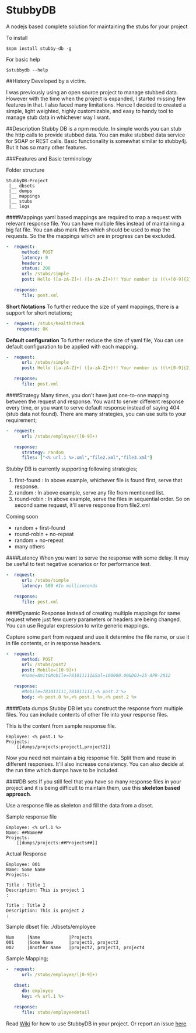 # StubbyDB
A nodejs based complete solution for maintaining the stubs for your project

To install

	$npm install stubby-db -g

For basic help

	$stubbydb --help

##History
Developed by a victim.

I was  previously using an open source project to manage stubbed data. However with the time when the project is expanded, I started missing few features in that. I also faced many limitations. Hence I decided to created a simple, light weighted, highly customizable, and easy to handy tool to manage stub data in whichever way I want.

##Description
Stubby DB is a npm module. In simple words you can stub the http calls to provide stubbed data. You can make stubbed data service for SOAP or REST calls. Basic functionality is somewhat similar to stubby4j. But it has so many other features. 

###Features and Basic terminology

Folder structure

	StubbyDB-Project
	 |__ dbsets
	 |__ dumps
	 |__ mappings
	 |__ stubs
	 |__ logs

####Mappings
yaml based mappings are required to map a request with relevant response file. You can have multiple files instead of maintaining a big fat file. You can also mark files which should be used to map the requests. So the the mappings which are in progress can be excluded.

```yaml
-  request:
      method: POST
      latency: 0
      headers:
      status: 200
      url: /stubs/simple
      post: Hello ([a-zA-Z]+) ([a-zA-Z]+)!! Your number is ((\+[0-9]{2}) ([0-9]+))

   response:
      file: post.xml
```

**Short Notations**
To further reduce the size of yaml mappings, there is a support for short notations;

```yaml
-  request: /stubs/healthcheck
   	response: OK
```

**Default configuration**
To further reduce the size of yaml file, You can use default configuration to be applied with each mapping.

```yaml
-  request:
      url: /stubs/simple
      post: Hello ([a-zA-Z]+) ([a-zA-Z]+)!! Your number is ((\+[0-9]{2}) ([0-9]+))

   response:
      file: post.xml
```

####Strategy
Many times, you don't have just one-to-one mapping between the request and response. You want to server different response every time, or you want to serve default response instead of saying 404 (stub data not found). There are many strategies, you can use suits to your requirement;

```yaml
-  request:
      url: /stubs/employee/([0-9]+)

   response:
      strategy: random
      files: ["<% url.1 %>.xml","file2.xml","file3.xml"]
```

Stubby DB is currently supporting following strategies;

1. first-found : In above example, whichever file is found first, serve that response.
2. random : In above example, serve any file from mentioned list.
3. round-robin : In above example, serve the files in sequential order. So on second same request, it'll serve response from file2.xml

Coming soon
* random + first-found
* round-robin + no-repeat
* random + no-repeat
* many others

####Latency
When you want to serve the response with some delay. It may be useful to test negative scenarios or for performance test.

```yaml
-  request:
      url: /stubs/simple
      latency: 500 #In milliseconds

   response:
      file: post.xml
```

####Dynamic Response
Instead of creating multiple mappings for same request where just few query parameters or headers are being changed. You can use Regular expression to write generic mappings.

Capture some part from request and use it determine the file name, or use it in file contents, or in response headers.

```yaml
-  request:
      method: POST
      url: /stubs/post2
      post: Mobile=([0-9]+)
      #name=Amit&Mobile=781011111&Sal=100000.00&DOJ=25-APR-2012

   response:
      #Mobile=781011111,781011111,<% post.2 %>
      body: <% post.0 %>,<% post.1 %>,<% post.2 %>	
```

####Data dumps
Stubby DB let you construct the response from multiple files. You can include contents of other file into your response files.

This is the content from sample response file.

	Employee: <% post.1 %>
	Projects:
		[[dumps/projects:project1,project2]]

Now you need not maintain a big response file. Split them and reuse in different responses. It'll also increase consistency.
You can also decide at the run time which dumps have to be included.


####DB sets
If you still feel that you have so many response files in your project and it is being difficult to maintain them, use this **skeleton based approach**. 

Use a response file as skeleton and fill the data from a dbset.

Sample response file

```
Employee: <% url.1 %>
Name: ##Name##
Projects:
	[[dumps/projects:##Projects##]]
```

Actual Response

```
Employee: 001
Name: Some Name
Projects:

Title : Title 1
Description: This is project 1
:

Title : Title 2
Description: This is project 2
:
```

Sample dbset file: ./dbsets/employee

```
Num 	|Name 			|Projects
001 	|Some Name 		|project1, project2
002 	|Another Name 	|project2, project3, project4
```
	
Sample Mapping;

```yaml
-  request:
      url: /stubs/employee/([0-9]+)
   
   dbset:
      db: employee
      key: <% url.1 %>

   response:
      file: stubs/employeedetail
```

Read [Wiki](https://github.com/NaturalIntelligence/StubbyDB/wiki) for how to use StubbyDB in your project. Or report an issue [here](https://github.com/NaturalIntelligence/StubbyDB/issues).

